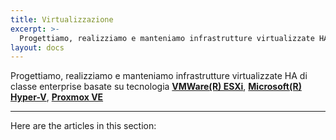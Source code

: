 ```yaml
---
title: Virtualizzazione
excerpt: >-
  Progettiamo, realizziamo e manteniamo infrastrutture virtualizzate HA di classe enterprise basate su tecnologia VMWare(R) ESXi,  Microsoft(R) Hyper-V, Proxmox VE
layout: docs
---
```


  Progettiamo, realizziamo e manteniamo infrastrutture virtualizzate HA di classe enterprise basate su tecnologia [**VMWare(R) ESXi**](https://www.vmware.com/it/products/vsphere.html),  [**Microsoft(R) Hyper-V**](https://www.microsoft.com/it-it/cloud-platform/windows-server), [**Proxmox VE**](https://www.proxmox.com/en/)

***

Here are the articles in this section:
